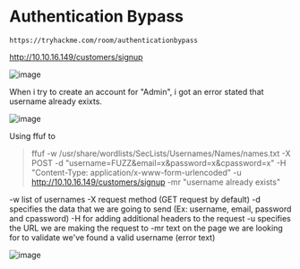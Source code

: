 # Authentication Bypass

```
https://tryhackme.com/room/authenticationbypass
```

http://10.10.16.149/customers/signup

![image](https://user-images.githubusercontent.com/44063862/159839376-ecb9c3ce-fddc-4a34-bf7b-bab783a602c6.png)

When i try to create an account for "Admin", i got an error stated that username already exixts.

![image](https://user-images.githubusercontent.com/44063862/159839498-76054547-d307-4840-beef-46339deddfc9.png)

Using ffuf to 

> ffuf -w /usr/share/wordlists/SecLists/Usernames/Names/names.txt -X POST -d "username=FUZZ&email=x&password=x&cpassword=x" -H "Content-Type: application/x-www-form-urlencoded" -u http://10.10.16.149/customers/signup -mr "username already exists"

-w list of usernames
-X request method (GET request by default)
-d specifies the data that we are going to send (Ex: username, email, password and cpassword)
-H for adding additional headers to the request
-u specifies the URL we are making the request to
-mr text on the page we are looking for to validate we've found a valid username (error text)

![image](https://user-images.githubusercontent.com/44063862/159850599-dbd6e4f8-0211-4f1e-b33e-ef4126b6f1b6.png)


